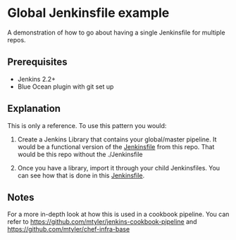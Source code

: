 # Global Jenkinsfile example

A demonstration of how to go about having a single Jenkinsfile for multiple repos.

## Prerequisites

- Jenkins 2.2+
- Blue Ocean plugin with git set up

## Explanation

This is only a reference. To use this pattern you would:

1. Create a Jenkins Library that contains your global/master pipeline. It would be a functional version of the [Jenkinsfile](./vars/globalJenkinsfile.groovy) from this repo. That would be this repo without the ./Jenkinsfile

1. Once you have a library, import it through your child Jenkinsfiles. You can see how that is done in this [Jenkinsfile](./Jenkinsfile).

## Notes
For a more in-depth look at how this is used in a cookbook pipeline. You can refer to https://github.com/mtyler/jenkins-cookbook-pipeline and https://github.com/mtyler/chef-infra-base

